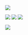 <img src="https://64.media.tumblr.com/fc86a72ba360623d100a9c3afc58b41e/6473f135e50907aa-e4/s500x750/82903350af2c013bf46ae88b97fa0bc7443eccd5.gifv">

<img src="https://64.media.tumblr.com/cc062383ae259a2777cd3297d56a75b9/0b404a7df1ca6abd-26/s100x200/4aafc9e548d7a505286602c997c8fdc0e92a9b0d.gifv"/> <img src="https://64.media.tumblr.com/2d6a4dbed7e20effecb9d3aab86d3dee/0b404a7df1ca6abd-ba/s100x200/081927128f0bdcb87f07f13cfc6234ab96e2718d.gifv"> <img src="https://64.media.tumblr.com/17aff7524c789cdfdf70617b0c16262d/ca97eef3152f39fb-5a/s100x200/9d355556908446014951ea825961c48e72c8e287.pnj">

<img src="https://64.media.tumblr.com/fc86a72ba360623d100a9c3afc58b41e/6473f135e50907aa-e4/s500x750/82903350af2c013bf46ae88b97fa0bc7443eccd5.gifv">

